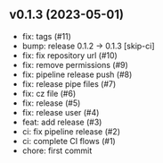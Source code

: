 ## v0.1.3 (2023-05-01)


- fix: tags (#11)
- bump: release 0.1.2 → 0.1.3 [skip-ci]
- fix: fix repository url (#10)
- fix: remove permissions (#9)
- fix: pipeline release push (#8)
- fix: release pipe files (#7)
- fix: cz file (#6)
- fix: release (#5)
- fix: release user (#4)
- feat: add release (#3)
- ci: fix pipeline release (#2)
- ci: complete CI flows (#1)
- chore: first commit
